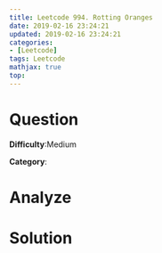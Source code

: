 ```yaml
---
title: Leetcode 994. Rotting Oranges
date: 2019-02-16 23:24:21
updated: 2019-02-16 23:24:21
categories: 
- [Leetcode]
tags: Leetcode
mathjax: true
top:
---
```


# Question

**Difficulty**:Medium

**Category**:

<!-- more -->

# Analyze

# Solution

```cpp

```